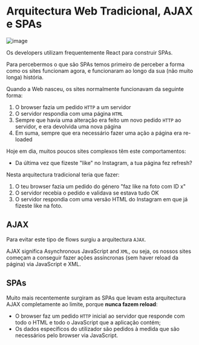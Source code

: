 # Arquitectura Web Tradicional, AJAX e SPAs

![image](https://user-images.githubusercontent.com/39055313/150569545-080a9ab4-1f7c-4fb2-b89a-8c5f78fc2ef5.png)

Os developers utilizam frequentemente React para construir SPAs.

Para percebermos o que são SPAs temos primeiro de perceber a forma como os sites funcionam agora, e funcionaram ao longo da sua (não muito longa) história.

Quando a Web nasceu, os sites normalmente funcionavam da seguinte forma:

1. O browser fazia um pedido `HTTP` a um servidor
2. O servidor respondia com uma página `HTML`
3. Sempre que havia uma alteração era feito um novo pedido `HTTP` ao servidor, e era devolvida uma nova página
4. Em suma, sempre que era necessário fazer uma ação a página era re-loaded

Hoje em dia, muitos poucos sites complexos têm este comportamentos:
* Da última vez que fizeste "like" no Instagram, a tua página fez refresh?

Nesta arquitectura tradicional teria que fazer:
1. O teu browser fazia um pedido do género "faz like na foto com ID x"
2. O servidor recebia o pedido e validava se estava tudo OK
3. O servidor respondia com uma versão HTML do Instagram em que já fizeste like na foto.

## AJAX

Para evitar este tipo de flows surgiu a arquitectura `AJAX`.

AJAX significa Asynchronous JavaScript and `XML`, ou seja, os nossos sites começam a conseguir fazer ações assíncronas (sem haver reload da página) via JavaScript e XML.

## SPAs

Muito mais recentemente surgiram as SPAs que levam esta arquitectura AJAX completamente ao limite, porque **nunca fazem reload**:
* O browser faz um pedido `HTTP` inicial ao servidor que responde com todo o HTML e todo o JavaScript que a aplicação contém;
* Os dados específicos do utilizador são pedidos à medida que são necessários pelo browser via JavaScript.
